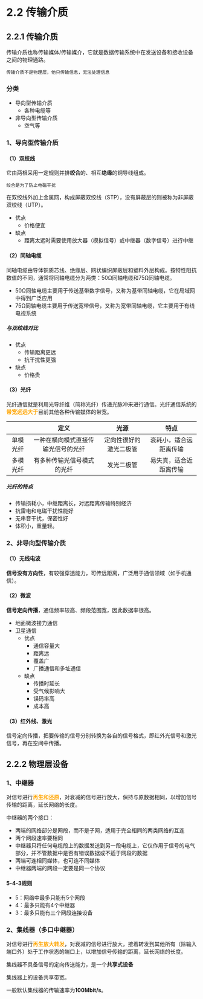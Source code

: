 # 2.2 传输介质

## 2.2.1 传输介质

传输介质也称传输媒体/传输媒介，它就是数据传输系统中在发送设备和接收设备之间的物理通路。



```admonish warning    
传输介质不是物理层，他只传输信息，无法处理信息
```



### 分类

- 导向型传输介质
  - 各种电缆等
- 非导向型传输介质
  - 空气等

### 1、导向型传输介质

#### （1）双绞线

它由两根采用一定规则并排**绞合**的、相互**绝缘**的铜导线组成。



```admonish warning
绞合是为了防止电磁干扰
```



在双绞线外加上金属网，构成屏蔽双绞线（STP），没有屏蔽层的则被称为非屏蔽双绞线（UTP）。

- 优点
  - 价格便宜
- 缺点
  - 距离太远时需要使用放大器（模拟信号）或中继器（数字信号）进行中继

#### （2）同轴电缆

同轴电缆由导体铜质芯线、绝缘层、网状编织屏蔽层和塑料外层构成。按特性阻抗数值的不同，通常将同轴电缆分为两类：50Ω同轴电缆和75Ω同轴电缆。

- 50Ω同轴电缆主要用于传送基带数字信号，又称为基带同轴电缆，它在局域网中得到广泛应用
- 75Ω同轴电缆主要用于传送宽带信号，又称为宽带同轴电缆，它主要用于有线电视系统

##### 与双绞线对比

- 优点
  - 传输距离更远
  - 抗干扰性更强
- 缺点
  - 价格贵

#### （3）光纤

光纤通信就是利用光导纤维（简称光纤）传递光脉冲来进行通信。光纤通信系统的<font color=orange>**带宽远远大于**</font>目前其他各种传输媒体的带宽。

|          |                定义                |          光源          |          特点          |
| :------: | :--------------------------------: | :--------------------: | :--------------------: |
| 单模光纤 | 一种在横向模式直接传输光信号的光纤 | 定向性很好的激光二极管 | 衰耗小，适合远距离传输 |
| 多模光纤 |     有多种传输光信号模式的光纤     |       发光二极管       | 易失真，适合近距离传输 |

##### 光纤的特点

- 传输损耗小，中继距离长，对远距离传输特别经济
- 抗雷电和电磁干扰性能好
- 无串音干扰，保密性好
- 体积小，重量轻。

### 2、非导向型传输介质

#### （1）无线电波

**信号没有方向性**，有较强穿透能力，可传远距离，广泛用于通信领域（如手机通信）。

#### （2）微波

**信号定向传播**，通信频率较高、频段范围宽，因此数据率很高。

- 地面微波接力通信
- 卫星通信
  - 优点
    - 通信容量大
    - 距离远
    - 覆盖广
    - 广播通信和多址通信
  - 缺点
    - 传播时延长
    - 受气候影响大
    - 误码率高
    - 成本高

#### （3）红外线、激光

信号定向传播，把要传输的信号分别转换为各自的信号格式，即红外光信号和激光信号，再在空间中传播。

## 2.2.2 物理层设备

### 1、中继器

对信号进行<font color=orange>**再生和还原**</font>，对衰减的信号进行放大，保持与原数据相同，以增加信号传输的距离，延长网络的长度。

中继器的两个接口：

- 两端的网络部分是网段，而不是子网，适用于完全相同的两类网络的互连
- 两个网段速率要相同
- 中继器只将任何电缆段上的数据发送到另一段电缆上，它仅作用于信号的电气部分，并不管数据中是否有错误数据或不适于网段的数据
- 两端可连相同媒体，也可连不同媒体
- 中继器两端的网段一定要是同一个协议



#### 5-4-3规则

- 5：网络中最多只能有5个网段
- 4：最多只能有4个中继器
- 3：最多只能有三个网段连接设备



### 2、集线器（多口中继器）

对信号进行<font color=orange>**再生放大转发**</font>，对衰减的信号进行放大，接着转发到其他所有（除输入端口外）处于工作状态的端口上，以增加信号传输的距离，延长网络的长度。

集线器不具备信号的定向传送能力，是一个**共享式设备**

集线器上的设备共享带宽。

一般默认集线器的传输速率为**100Mbit/s**。
